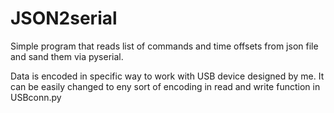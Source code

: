 # JSON2serial
Simple program that reads list of commands and time offsets from json file and sand them via pyserial.

 Data is encoded in specific way to work with USB device designed by me. It can be easily changed to eny sort of encoding in read and write function in USBconn.py
